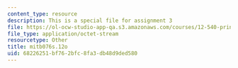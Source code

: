 ```yaml
---
content_type: resource
description: This is a special file for assignment 3
file: https://ol-ocw-studio-app-qa.s3.amazonaws.com/courses/12-540-principles-of-the-global-positioning-system-spring-2012/68226251bf762bfc8fa3db48d9ded580_mitb076s.12o
file_type: application/octet-stream
resourcetype: Other
title: mitb076s.12o
uid: 68226251-bf76-2bfc-8fa3-db48d9ded580
---
```

